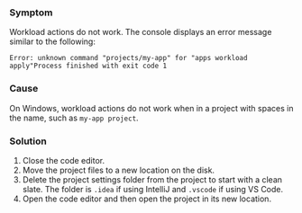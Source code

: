 ### Symptom

Workload actions do not work. The console displays an error message similar to the following:

```console
Error: unknown command "projects/my-app" for "apps workload apply"Process finished with exit code 1
```

### Cause

On Windows, workload actions do not work when in a project with spaces in the name, such as
`my-app project`.

### Solution

1. Close the code editor.
1. Move the project files to a new location on the disk.
1. Delete the project settings folder from the project to start with a clean slate.
   The folder is `.idea` if using IntelliJ and `.vscode` if using VS Code.
1. Open the code editor and then open the project in its new location.